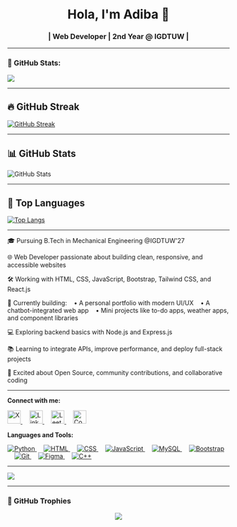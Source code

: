 <h1 align="center">Hola, I'm Adiba 🌱</h1>
<h3 align="center"> | Web Developer | 2nd Year @ IGDTUW |</h3>

---
### 🔪 GitHub Stats:
<p align="left">
  <img src="https://github-readme-stats.vercel.app/api/top-langs/?username=adiba-zehra&layout=compact&theme=tokyonight" />

---

## 🔥 GitHub Streak
[![GitHub Streak](https://streak-stats.demolab.com?user=adiba-zehra&theme=highcontrast&hide_border=true)](https://git.io/streak-stats)

---

## 📊 GitHub Stats
![GitHub Stats](https://github-readme-stats.vercel.app/api?username=adiba-zehra&show_icons=true&theme=radical&hide_border=true)

---

## 📌 Top Languages
[![Top Langs](https://github-readme-stats.vercel.app/api/top-langs/?username=adiba-zehra&layout=compact&theme=tokyonight)](https://github.com/anuraghazra/github-readme-stats)

---

🎓 Pursuing B.Tech in Mechanical Engineering @IGDTUW'27

🌐 Web Developer passionate about building clean, responsive, and accessible websites

🛠️ Working with HTML, CSS, JavaScript, Bootstrap, Tailwind CSS, and React.js

🚀 Currently building:
   • A personal portfolio with modern UI/UX
   • A chatbot-integrated web app
   • Mini projects like to-do apps, weather apps, and component libraries

💻 Exploring backend basics with Node.js and Express.js

📚 Learning to integrate APIs, improve performance, and deploy full-stack projects

🌟 Excited about Open Source, community contributions, and collaborative coding

---

**Connect with me:**

<p align="left">
  <a href="https://x.com/zehra_adiba" target="_blank">
    <img src="https://cdn.jsdelivr.net/gh/devicons/devicon/icons/twitter/twitter-original.svg" alt="X" width="30" height="30"/>
  </a>&nbsp;&nbsp;&nbsp;

  <a href="https://www.linkedin.com/in/adibaz/" target="_blank">
    <img src="https://cdn.jsdelivr.net/gh/devicons/devicon/icons/linkedin/linkedin-original.svg" alt="LinkedIn" width="30" height="30"/>
  </a>&nbsp;&nbsp;&nbsp;

  <a href="https://leetcode.com/u/adibazehra/" target="_blank">
    <img src="https://upload.wikimedia.org/wikipedia/commons/1/19/LeetCode_logo_black.png" alt="LeetCode" width="30" height="30"/>
  </a>&nbsp;&nbsp;&nbsp;

  <a href="https://codeforces.com/profile/adibazehra18" target="_blank">
    <img src="https://sta.codeforces.com/s/42181/images/codeforces-logo-with-telegram.png" alt="Codeforces" width="30" height="30"/>
  </a>
</p>

**Languages and Tools:**

<p align="left">
  <a href="https://www.python.org/" target="_blank">
    <img src="https://skillicons.dev/icons?i=python" alt="Python" />
  </a>&nbsp;&nbsp;&nbsp;

  <a href="https://www.w3schools.com/html/" target="_blank">
    <img src="https://skillicons.dev/icons?i=html" alt="HTML" />
  </a>&nbsp;&nbsp;&nbsp;

  <a href="https://www.w3schools.com/css/" target="_blank">
    <img src="https://skillicons.dev/icons?i=css" alt="CSS" />
  </a>&nbsp;&nbsp;&nbsp;

  <a href="https://www.javascript.com/" target="_blank">
    <img src="https://skillicons.dev/icons?i=js" alt="JavaScript" />
  </a>&nbsp;&nbsp;&nbsp;

  <a href="https://www.mysql.com/" target="_blank">
    <img src="https://skillicons.dev/icons?i=mysql" alt="MySQL" />
  </a>&nbsp;&nbsp;&nbsp;

  <a href="https://getbootstrap.com/" target="_blank">
    <img src="https://skillicons.dev/icons?i=bootstrap" alt="Bootstrap" />
  </a>&nbsp;&nbsp;&nbsp;

  <a href="https://git-scm.com/" target="_blank">
    <img src="https://skillicons.dev/icons?i=git" alt="Git" />
  </a>&nbsp;&nbsp;&nbsp;

  <a href="https://figma.com/" target="_blank">
    <img src="https://skillicons.dev/icons?i=figma" alt="Figma" />
  </a>&nbsp;&nbsp;&nbsp;

  <a href="https://cplusplus.com/" target="_blank">
    <img src="https://skillicons.dev/icons?i=cpp" alt="C++" />
  </a>
</p>

---

<p>
  <img src="https://github-readme-stats.vercel.app/api?username=adiba-zehra&show_icons=true&theme=tokyonight" />
</p>


---

### 🌟 GitHub Trophies
<p align="center">
  <img src="https://github-profile-trophy.vercel.app/?username=adiba-zehra&theme=discord&row=1&margin-w=20&no-frame=true" />
</p>
